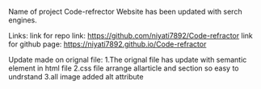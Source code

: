 Name of project Code-refrector 
Website has been updated with serch engines.

Links:
link for repo link: https://github.com/niyati7892/Code-refractor
link for github page: https://niyati7892.github.io/Code-refractor


Update made on orignal file:
1.The orignal file has  update with semantic element in html file
2.css file  arrange allarticle and section so easy to undrstand 
3.all image  added  alt attribute 

 
